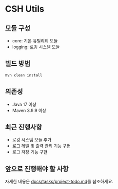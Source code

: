 # CSH Utils

## 모듈 구성
- core: 기본 유틸리티 모듈
- logging: 로깅 시스템 모듈

## 빌드 방법
```bash
mvn clean install
```

## 의존성
- Java 17 이상
- Maven 3.9.9 이상

## 최근 진행사항
- 로깅 시스템 모듈 추가
- 로그 레벨 및 출력 관리 기능 구현
- 로그 저장 기능 구현

## 앞으로 진행해야 할 사항
자세한 내용은 [docs/tasks/project-todo.md](docs/tasks/project-todo.md)를 참조하세요. 